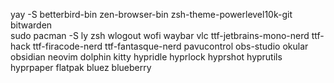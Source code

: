 yay -S betterbird-bin zen-browser-bin zsh-theme-powerlevel10k-git bitwarden   
sudo pacman -S ly zsh wlogout wofi waybar vlc ttf-jetbrains-mono-nerd ttf-hack ttf-firacode-nerd ttf-fantasque-nerd pavucontrol obs-studio okular obsidian neovim dolphin kitty hypridle hyprlock hyprshot hyprutils hyprpaper flatpak bluez blueberry 
